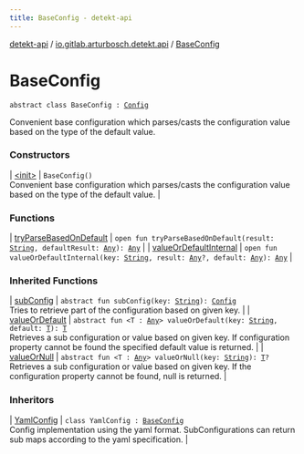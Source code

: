```yaml
---
title: BaseConfig - detekt-api
---
```


[detekt-api](../../index.html) / [io.gitlab.arturbosch.detekt.api](../index.html) / [BaseConfig](./index.html)

# BaseConfig

`abstract class BaseConfig : `[`Config`](../-config/index.html)

Convenient base configuration which parses/casts the configuration value based on the type of the default value.

### Constructors

| [&lt;init&gt;](-init-.html) | `BaseConfig()`<br>Convenient base configuration which parses/casts the configuration value based on the type of the default value. |

### Functions

| [tryParseBasedOnDefault](try-parse-based-on-default.html) | `open fun tryParseBasedOnDefault(result: `[`String`](https://kotlinlang.org/api/latest/jvm/stdlib/kotlin/-string/index.html)`, defaultResult: `[`Any`](https://kotlinlang.org/api/latest/jvm/stdlib/kotlin/-any/index.html)`): `[`Any`](https://kotlinlang.org/api/latest/jvm/stdlib/kotlin/-any/index.html) |
| [valueOrDefaultInternal](value-or-default-internal.html) | `open fun valueOrDefaultInternal(key: `[`String`](https://kotlinlang.org/api/latest/jvm/stdlib/kotlin/-string/index.html)`, result: `[`Any`](https://kotlinlang.org/api/latest/jvm/stdlib/kotlin/-any/index.html)`?, default: `[`Any`](https://kotlinlang.org/api/latest/jvm/stdlib/kotlin/-any/index.html)`): `[`Any`](https://kotlinlang.org/api/latest/jvm/stdlib/kotlin/-any/index.html) |

### Inherited Functions

| [subConfig](../-config/sub-config.html) | `abstract fun subConfig(key: `[`String`](https://kotlinlang.org/api/latest/jvm/stdlib/kotlin/-string/index.html)`): `[`Config`](../-config/index.html)<br>Tries to retrieve part of the configuration based on given key. |
| [valueOrDefault](../-config/value-or-default.html) | `abstract fun <T : `[`Any`](https://kotlinlang.org/api/latest/jvm/stdlib/kotlin/-any/index.html)`> valueOrDefault(key: `[`String`](https://kotlinlang.org/api/latest/jvm/stdlib/kotlin/-string/index.html)`, default: `[`T`](../-config/value-or-default.html#T)`): `[`T`](../-config/value-or-default.html#T)<br>Retrieves a sub configuration or value based on given key. If configuration property cannot be found the specified default value is returned. |
| [valueOrNull](../-config/value-or-null.html) | `abstract fun <T : `[`Any`](https://kotlinlang.org/api/latest/jvm/stdlib/kotlin/-any/index.html)`> valueOrNull(key: `[`String`](https://kotlinlang.org/api/latest/jvm/stdlib/kotlin/-string/index.html)`): `[`T`](../-config/value-or-null.html#T)`?`<br>Retrieves a sub configuration or value based on given key. If the configuration property cannot be found, null is returned. |

### Inheritors

| [YamlConfig](../-yaml-config/index.html) | `class YamlConfig : `[`BaseConfig`](./index.html)<br>Config implementation using the yaml format. SubConfigurations can return sub maps according to the yaml specification. |

